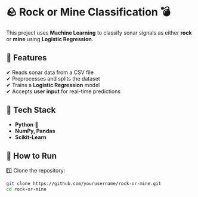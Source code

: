 # 🪨 Rock or Mine Classification 💣  

This project uses **Machine Learning** to classify sonar signals as either **rock** or **mine** using **Logistic Regression**.

## 🚀 Features  
✔ Reads sonar data from a CSV file  
✔ Preprocesses and splits the dataset  
✔ Trains a **Logistic Regression** model  
✔ Accepts **user input** for real-time predictions  

## 📂 Tech Stack  
- **Python** 🐍  
- **NumPy, Pandas**  
- **Scikit-Learn**  

## 📌 How to Run  
1️⃣ Clone the repository:  
```bash
git clone https://github.com/yourusername/rock-or-mine.git
cd rock-or-mine
